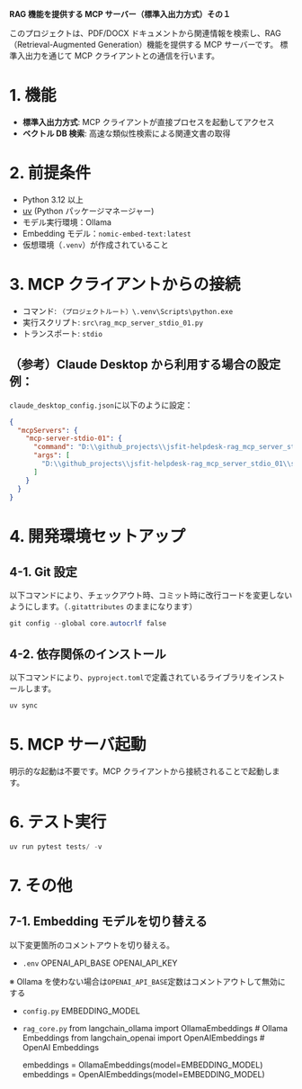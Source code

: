 **RAG 機能を提供する MCP サーバー（標準入出力方式）その１**

このプロジェクトは、PDF/DOCX ドキュメントから関連情報を検索し、RAG（Retrieval-Augmented Generation）機能を提供する MCP サーバーです。
標準入出力を通じて MCP クライアントとの通信を行います。

# 1. 機能

- **標準入出力方式**: MCP クライアントが直接プロセスを起動してアクセス
- **ベクトル DB 検索**: 高速な類似性検索による関連文書の取得

# 2. 前提条件

- Python 3.12 以上
- [uv](https://docs.astral.sh/uv/) (Python パッケージマネージャー)
- モデル実行環境：Ollama
- Embedding モデル：`nomic-embed-text:latest`
- 仮想環境（`.venv`）が作成されていること

# 3. MCP クライアントからの接続

- コマンド: `（プロジェクトルート）\.venv\Scripts\python.exe`
- 実行スクリプト: `src\rag_mcp_server_stdio_01.py`
- トランスポート: `stdio`

## （参考）Claude Desktop から利用する場合の設定例：

`claude_desktop_config.json`に以下のように設定：

```json
{
  "mcpServers": {
    "mcp-server-stdio-01": {
      "command": "D:\\github_projects\\jsfit-helpdesk-rag_mcp_server_stdio_01\\.venv\\Scripts\\python.exe",
      "args": [
        "D:\\github_projects\\jsfit-helpdesk-rag_mcp_server_stdio_01\\src\\rag_mcp_server_stdio_01.py"
      ]
    }
  }
}
```

# 4. 開発環境セットアップ

## 4-1. Git 設定

以下コマンドにより、チェックアウト時、コミット時に改行コードを変更しないようにします。（`.gitattributes` のままになります）

```powershell
git config --global core.autocrlf false
```

## 4-2. 依存関係のインストール

以下コマンドにより、`pyproject.toml`で定義されているライブラリをインストールします。

```powershell
uv sync
```

# 5. MCP サーバ起動

明示的な起動は不要です。MCP クライアントから接続されることで起動します。

# 6. テスト実行

```powershell
uv run pytest tests/ -v
```

# 7. その他

## 7-1. Embedding モデルを切り替える

以下変更箇所のコメントアウトを切り替える。

- `.env`
  OPENAI_API_BASE
  OPENAI_API_KEY

※ Ollama を使わない場合は`OPENAI_API_BASE`定数はコメントアウトして無効にする

- `config.py`
  EMBEDDING_MODEL

- `rag_core.py`
  from langchain_ollama import OllamaEmbeddings # Ollama Embeddings
  from langchain_openai import OpenAIEmbeddings # OpenAI Embeddings

  embeddings = OllamaEmbeddings(model=EMBEDDING_MODEL)
  embeddings = OpenAIEmbeddings(model=EMBEDDING_MODEL)
